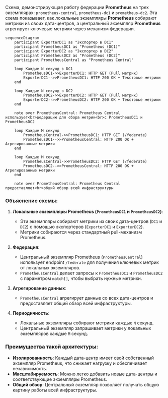 
Схема, демонстрирующая работу федерации **Prometheus** на трех экземплярах: `prometheus-central`, `prometheus-dc1` и `prometheus-dc2`. Эта схема показывает, как локальные экземпляры **Prometheus** собирают метрики из своих дата-центров, а центральный экземпляр **Prometheus** агрегирует ключевые метрики через механизм федерации.

```mermaid
sequenceDiagram
    participant ExporterDC1 as "Экспортер в DC1"
    participant PrometheusDC1 as "Prometheus (DC1)"
    participant ExporterDC2 as "Экспортер в DC2"
    participant PrometheusDC2 as "Prometheus (DC2)"
    participant PrometheusCentral as "Prometheus Central"

    loop Каждые N секунд в DC1
        PrometheusDC1->>ExporterDC1: HTTP GET (Pull метрик)
        ExporterDC1-->>PrometheusDC1: HTTP 200 OK + Текстовые метрики
    end

    loop Каждые N секунд в DC2
        PrometheusDC2->>ExporterDC2: HTTP GET (Pull метрик)
        ExporterDC2-->>PrometheusDC2: HTTP 200 OK + Текстовые метрики
    end

    note over PrometheusCentral: Prometheus Central использует<br>федерацию для сбора метрик<br>с PrometheusDC1 и PrometheusDC2

    loop Каждые M секунд
        PrometheusCentral->>PrometheusDC1: HTTP GET (/federate)
        PrometheusDC1-->>PrometheusCentral: HTTP 200 OK + Агрегированные метрики
    end

    loop Каждые M секунд
        PrometheusCentral->>PrometheusDC2: HTTP GET (/federate)
        PrometheusDC2-->>PrometheusCentral: HTTP 200 OK + Агрегированные метрики
    end

    note over PrometheusCentral: Prometheus Central предоставляет<br>общий обзор всей инфраструктуры
```

### Объяснение схемы:

1. **Локальные экземпляры Prometheus (`PrometheusDC1` и `PrometheusDC2`)**:
   - Эти экземпляры собирают метрики из своих дата-центров (`DC1` и `DC2`) с помощью экспортеров (`ExporterDC1` и `ExporterDC2`).
   - Метрики собираются через стандартный pull-механизм Prometheus.

2. **Федерация**:
   - Центральный экземпляр Prometheus (`PrometheusCentral`) использует endpoint `/federate` для получения ключевых метрик от локальных экземпляров.
   - `PrometheusCentral` делает запросы к `PrometheusDC1` и `PrometheusDC2` с параметром `match[]`, чтобы выбрать нужные метрики.

3. **Агрегирование данных**:
   - `PrometheusCentral` агрегирует данные со всех дата-центров и предоставляет общий обзор всей инфраструктуры.

4. **Периодичность**:
   - Локальные экземпляры собирают метрики каждые `N` секунд.
   - Центральный экземпляр запрашивает метрики у локальных экземпляров каждые `M` секунд.

### Преимущества такой архитектуры:
- **Изолированность**: Каждый дата-центр имеет свой собственный экземпляр Prometheus, что снижает нагрузку и обеспечивает независимость.
- **Масштабируемость**: Можно легко добавить новые дата-центры и соответствующие экземпляры Prometheus.
- **Общий обзор**: Центральный экземпляр позволяет получать общую картину работы всей инфраструктуры. 
